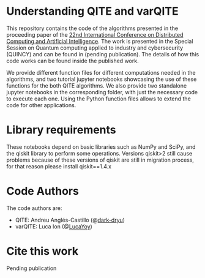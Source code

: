 # Understanding QITE and varQITE

This repository contains the code of the algorithms presented in the proceeding paper of the [22nd International Conference on Distributed Computing and Artificial Intelligence](https://www.dcai-conference.net/). The work is presented in the Special Session on Quantum computing applied to industry and cybersecurity (QUINCY) and can be found in (pending publication). The details of how this code works can be found inside the published work.

We provide different function files for different computations needed in the algorithms, and two tutorial jupyter notebooks showcasing the use of these functions for the both QITE algorithms. We also provide two standalone jupyter notebooks in the corresponding folder, with just the necessary code to execute each one. Using the Python function files allows to extend the code for other applications.

# Library requirements

These notebooks depend on basic libraries such as NumPy and SciPy, and the qiskit library to perform some operations. Versions qiskit>2 still cause problems because of these versions of qiskit are still in migration process, for that reason please install qiskit==1.4.x

# Code Authors
The code authors are:

- QITE: Andreu Anglés-Castillo (@[dark-dryu](https://github.com/dark-dryu/))
- varQITE: Luca Ion (@[LucaYoy](https://github.com/LucaYoy))

# Cite this work

Pending publication
